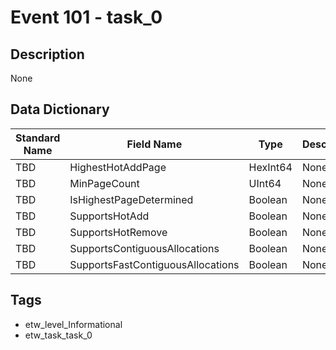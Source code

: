 # Event 101 - task_0

## Description
None

## Data Dictionary
|Standard Name|Field Name|Type|Description|Sample Value|
|---|---|---|---|---|
|TBD|HighestHotAddPage|HexInt64|None|`None`|
|TBD|MinPageCount|UInt64|None|`None`|
|TBD|IsHighestPageDetermined|Boolean|None|`None`|
|TBD|SupportsHotAdd|Boolean|None|`None`|
|TBD|SupportsHotRemove|Boolean|None|`None`|
|TBD|SupportsContiguousAllocations|Boolean|None|`None`|
|TBD|SupportsFastContiguousAllocations|Boolean|None|`None`|

## Tags
* etw_level_Informational
* etw_task_task_0